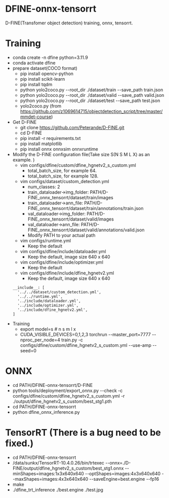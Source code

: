 # DFINE-onnx-tensorrt
D-FINE(Transfomer object detection) training, onnx, tensorrt.

# Training
* conda create -n dfine python=3.11.9
* conda activate dfine
* prepare dataset(COCO format)
  * pip install opencv-python
  * pip install scikit-learn
  * pip install tqdm
  * python yolo2coco.py --root_dir ./dataset/train --save_path train.json
  * python yolo2coco.py --root_dir ./dataset/valid --save_path valid.json
  * python yolo2coco.py --root_dir ./dataset/test --save_path test.json
  * yolo2coco.py (from https://github.com/z1069614715/objectdetection_script/tree/master/mmdet-course)
* Get D-FINE
  * git clone https://github.com/Peterande/D-FINE.git
  * cd D-FINE
  * pip install -r requirements.txt
  * pip install matplotlib
  * pip install onnx onnxsim onnxruntime
* Modify the D-FINE configuration file(Take size S(N S M L X) as an example. )
  * vim configs/dfine/custom/dfine_hgnetv2_s_custom.yml 
    * total_batch_size, for example 64.
    * total_batch_size, for example 128.
  * vim configs/dataset/custom_detection.yml
    * num_classes: 2
    * train_dataloader->img_folder: PATH/D-FINE_onnx_tensorrt/dataset/train/images
    * train_dataloader->ann_file: PATH/D-FINE_onnx_tensorrt/dataset/train/annotations/train.json
    * val_dataloader->img_folder: PATH/D-FINE_onnx_tensorrt/dataset/valid/images
    * val_dataloader->ann_file: PATH/D-FINE_onnx_tensorrt/dataset/valid/annotations/valid.json
    * Modify PATH to your actual path
  * vim configs/runtime.yml
    * Keep the default
  * vim configs/dfine/include/dataloader.yml
     * Keep the default, image size 640 x 640
  * vim configs/dfine/include/optimizer.yml
    * Keep the default
  * vim configs/dfine/include/dfine_hgnetv2.yml
    * Keep the default, image size 640 x 640
  ```
  __include__: [
    '../../dataset/custom_detection.yml',
    '../../runtime.yml',
    '../include/dataloader.yml',
    '../include/optimizer.yml',
    '../include/dfine_hgnetv2.yml',
  ]
  ```
* Training
  * export model=s  # n s m l x
  * CUDA_VISIBLE_DEVICES=0,1,2,3 torchrun --master_port=7777 --nproc_per_node=4 train.py -c configs/dfine/custom/dfine_hgnetv2_s_custom.yml --use-amp --seed=0

# ONNX
* cd PATH/DFINE-onnx-tensorrt/D-FINE 
* python tools/deployment/export_onnx.py --check -c configs/dfine/custom/dfine_hgnetv2_s_custom.yml -r ./output/dfine_hgnetv2_s_custom/best_stg1.pth
* cd PATH/DFINE-onnx-tensorrt
* python dfine_onnx_inference.py

# TensorRT (There is a bug need to be fixed.)
* cd PATH/DFINE-onnx-tensorrt
* /data/sunkx/TensorRT-10.4.0.26/bin/trtexec --onnx=./D-FINE/output/dfine_hgnetv2_s_custom/best_stg1.onnx --minShapes=images:1x3x640x640 --optShapes=images:4x3x640x640 --maxShapes=images:4x3x640x640 --saveEngine=best.engine --fp16
* make
* ./dfine_trt_inference ./best.engine ./test.jpg


